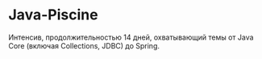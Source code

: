 # Java-Piscine

Интенсив, продолжительностью 14 дней, охватывающий темы от Java Core (включая Collections, JDBC) до Spring.
